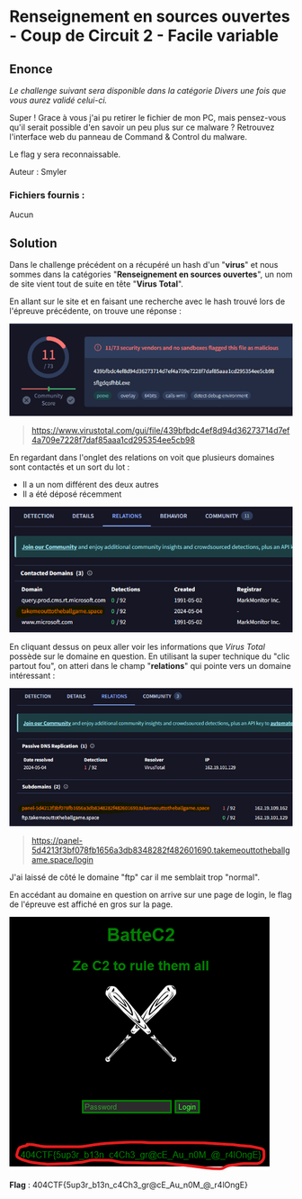 # Renseignement en sources ouvertes - Coup de Circuit 2 - Facile variable

## Enonce 

*Le challenge suivant sera disponible dans la catégorie Divers une fois que vous aurez validé celui-ci.*

Super ! Grace à vous j'ai pu retirer le fichier de mon PC, mais pensez-vous qu'il serait possible d'en savoir un peu plus sur ce malware ?
Retrouvez l'interface web du panneau de Command & Control du malware.

Le flag y sera reconnaissable.

Auteur : Smyler

### Fichiers fournis :

Aucun

## Solution

Dans le challenge précédent on a récupéré un hash d'un "**virus**" et nous sommes dans la catégories "**Renseignement en sources ouvertes**", un nom de site vient tout de suite en tête "**Virus Total**".

En allant sur le site et en faisant une recherche avec le hash trouvé lors de l'épreuve précédente, on trouve une réponse :

![Virus Total 1](wu_img/virus_total_1.png)

> https://www.virustotal.com/gui/file/439bfbdc4ef8d94d36273714d7ef4a709e7228f7daf85aaa1cd295354ee5cb98

En regardant dans l'onglet des relations on voit que plusieurs domaines sont contactés et un sort du lot :
- Il a un nom différent des deux autres
- Il a été déposé récemment

![Virus Total 2](wu_img/virus_total_2.png)

En cliquant dessus on peux aller voir les informations que *Virus Total* possède sur le domaine en question.
En utilisant la super technique du "clic partout fou", on atteri dans le champ "**relations**" qui pointe vers un domaine intéressant :

![Virus Total 3](wu_img/virus_total_3.png)

> https://panel-5d4213f3bf078fb1656a3db8348282f482601690.takemeouttotheballgame.space/login

J'ai laissé de côté le domaine "ftp" car il me semblait trop "normal". 

En accédant au domaine en question on arrive sur une page de login, le flag de l'épreuve est affiché en gros sur la page.

![Panel](wu_img/Panel_Login.png)

**Flag** : 404CTF{5up3r_b13n_c4Ch3_gr@cE_Au_n0M_@_r4lOngE}